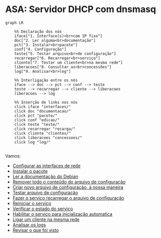 # ASA: Servidor DHCP com dnsmasq

```mermaid
graph LR

    %% Declaração dos nós
    iface["1. Interface(s)<br>com IP fixo"]
    doc["2. Ler alguma<br>documentação"]
    pct["3. Instalar<br>pacote"]
    conf["4. Configuração"]
    teste["5. Testar arquivo<br>de configuração"]
    recarregar["6. Recarregar<br>serviço"]
    cliente["7. Testar um cliente<br>na mesma rede"]
    liberacoes["8. Consultar as<br>concessões"]
    log["9. Analisar<br>log"]

    %% Interligação entre os nós
    iface --> doc --> pct --> conf --> teste
    teste --> recarregar --> cliente --> liberacoes
    liberacoes --> log

    %% Inserção de links nos nós
    click iface "interfaces/"
    click doc "documentacao/"
    click pct "pacote/"
    click conf "edicao/"
    click teste "teste/"
    click recarregar "recarga/"
    click cliente "clientes/"
    click liberacoes "concessoes/"
    click log "log/"


```


Vamos:

- [Configurar as interfaces de rede](interfaces.md)
- [Instalar o pacote](pacote.md)
- [Ler a documentação do Debian](documentacao.md)
- [Remover todo o conteúdo do arquivo de configuração](limpeza.md)
- [Criar novo arquivo de configuração, à nossa maneira](edicao.md)
- [Testar arquivo de configuração](teste.md)
- [Fazer o serviço recarregar o arquivo de configuração](recarga.md)
- [Reiniciar o serviço](reinicio.md)
- [Verificar o estado do serviço](estado.md)
- [Habilitar o serviço para inicialização automatica](habilitacao.md)
- [Ligar um cliente na mesma rede](clientes.md)
- [Analisar os logs](log.md)
- [Revisar o que foi visto](revisao.md)
